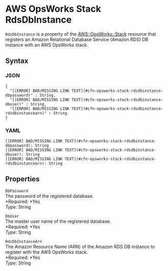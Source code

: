 # AWS OpsWorks Stack RdsDbInstance<a name="aws-properties-opsworks-stack-rdsdbinstance"></a>

`RdsDbInstance` is a property of the [AWS::OpsWorks::Stack](aws-resource-opsworks-stack.md) resource that registers an Amazon Relational Database Service \(Amazon RDS\) DB instance with an AWS OpsWorks stack\.

## Syntax<a name="aws-properties-opsworks-stack-rdsdbinstance-syntax"></a>

### JSON<a name="aws-properties-opsworks-stack-rdsdbinstance-syntax.json"></a>

```
{
  "[[ERROR] BAD/MISSING LINK TEXT](#cfn-opsworks-stack-rdsdbinstance-dbpassword)" : String,
  "[[ERROR] BAD/MISSING LINK TEXT](#cfn-opsworks-stack-rdsdbinstance-dbuser)" : String,
  "[[ERROR] BAD/MISSING LINK TEXT](#cfn-opsworks-stack-rdsdbinstance-rdsdbinstancearn)" : String
}
```

### YAML<a name="aws-properties-opsworks-stack-rdsdbinstance-syntax.yaml"></a>

```
[[ERROR] BAD/MISSING LINK TEXT](#cfn-opsworks-stack-rdsdbinstance-dbpassword): String
[[ERROR] BAD/MISSING LINK TEXT](#cfn-opsworks-stack-rdsdbinstance-dbuser): String
[[ERROR] BAD/MISSING LINK TEXT](#cfn-opsworks-stack-rdsdbinstance-rdsdbinstancearn): String
```

## Properties<a name="aws-properties-opsworks-stack-rdsdbinstance-properties"></a>

`DbPassword`  
The password of the registered database\.  
*Required: *Yes  
*Type*: String

`DbUser`  
The master user name of the registered database\.  
*Required: *Yes  
*Type*: String

`RdsDbInstanceArn`  
The Amazon Resource Name \(ARN\) of the Amazon RDS DB instance to register with the AWS OpsWorks stack\.  
*Required: *Yes  
*Type*: String